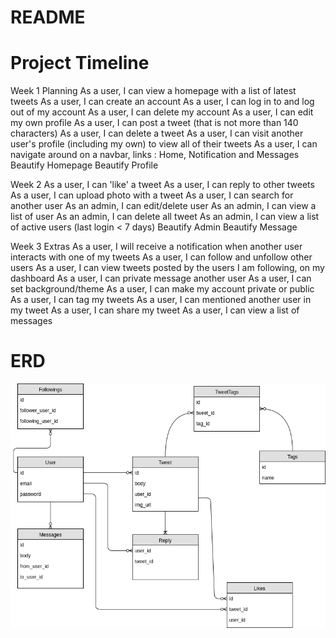 # README
# Project Timeline

Week 1
Planning
As a user, I can view a homepage with a list of latest tweets
As a user, I can create an account
As a user, I can log in to and log out of my account
As a user, I can delete my account
As a user, I can edit my own profile
As a user, I can post a tweet (that is not more than 140 characters)
As a user, I can delete a tweet
As a user, I can visit another user's profile (including my own) to view all of their tweets
As a user, I can navigate around on a navbar, links : Home, Notification and Messages
Beautify Homepage
Beautify Profile

Week 2
As a user, I can 'like' a tweet
As a user, I can reply to other tweets
As a user, I can upload photo with a tweet
As a user, I can search for another user 
As an admin, I can edit/delete user
As an admin, I can view a list of user
As an admin, I can delete all tweet
As an admin, I can view a list of active users (last login < 7 days)
Beautify Admin
Beautify Message

Week 3
Extras
As a user, I will receive a notification when another user interacts with one of my tweets
As a user, I can follow and unfollow other users
As a user, I can view tweets posted by the users I am following, on my dashboard
As a user, I can private message another user
As a user, I can set background/theme
As a user, I can make my account private or public
As a user, I can tag my tweets
As a user, I can mentioned another user in my tweet
As a user, I can share my tweet
As a user, I can view a list of messages

# ERD
![ERD Diagram](https://github.com/nndd91/twitclone/blob/master/ERD.png?raw=true "Logo Title Text 1")
